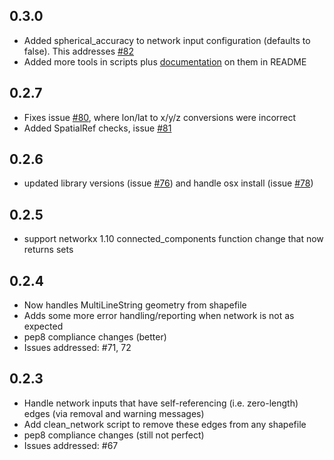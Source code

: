 ## 0.3.0
- Added spherical_accuracy to network input configuration (defaults to false). 
  This addresses [#82](https://github.com/SEL-Columbia/networker/issues/82)
- Added more tools in scripts plus [documentation](https://github.com/SEL-Columbia/networker/tree/9e10ac319ef2d8531d951ad9eb9f3cbb524758da#other-tools) on them in README

## 0.2.7
- Fixes issue [#80](https://github.com/SEL-Columbia/networker/issues/80), where lon/lat to x/y/z conversions were incorrect
- Added SpatialRef checks, issue [#81](https://github.com/SEL-Columbia/networker/issues/81)

## 0.2.6
- updated library versions (issue [#76](https://github.com/SEL-Columbia/networker/issues/76)) and handle osx install (issue [#78](https://github.com/SEL-Columbia/networker/issues/78))

## 0.2.5
- support networkx 1.10 connected_components function change that now returns sets

## 0.2.4

- Now handles MultiLineString geometry from shapefile
- Adds some more error handling/reporting when network is not as expected
- pep8 compliance changes (better)
- Issues addressed:
    #71, 72

## 0.2.3

- Handle network inputs that have self-referencing (i.e. zero-length) edges
  (via removal and warning messages)
- Add clean_network script to remove these edges from any shapefile
- pep8 compliance changes (still not perfect)
- Issues addressed:
    #67
